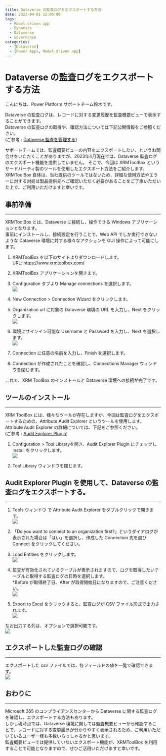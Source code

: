 ```yaml
---
title: Dataverse の監査ログをエクスポートする方法
date: 2023-04-01 12:00:00
tags:
  - Model-driven app
  - Dynamics
  - Dataverse
  - Governance
categories:
  - [Dataverse]
  - [Power Apps, Model-driven app]
---
```

#  Dataverse の監査ログをエクスポートする方法

こんにちは、Power Platform サポートチーム鈴木です。  

Dataverse の監査ログは、レコードに対する変更履歴を監査概要ビューで表示することができます。  
Dataverse の監査ログの取得や、確認方法については下記公開情報をご参照ください。  
(ご参考 : [Dataverse 監査を管理する](https://learn.microsoft.com/ja-jp/power-platform/admin/manage-dataverse-auditing))  

サポートチームでは、監査概要ビューの内容をエクスポートしたい、というお問合せをいただくことがありますが、2023年4月現在では、Dataverse 監査ログのエクスポート機能を提供していません。
そこで、今回は XRMToolBox というサードパーティ製のツールを使用したエクスポート方法をご紹介します。  
XRMToolBox 自体は、当社提供のツールではないため、詳細な使用方法やエラーに対する対処は製品提供元へご確認いただく必要があることをご了承いただいた上で、ご利用いただけますと幸いです。  


<!-- more -->


## 事前準備  
---
XRMToolBox とは、Dataverse に接続し、操作できる Windows アプリケーションとなります。  
事前にインストールし、接続設定を行うことで、Web API でしか実行できないような Dataverse 環境に対する様々なアクションを GUI 操作によって可能にします。  

1. XRMToolBox を以下のサイトよりダウンロードします。  
    URL: https://www.xrmtoolbox.com/

2. XRMToolBox アプリケーションを開きます。  

3. Configuration タブより Manage connections を選択します。  
    ![](./export-audit-log/image01.png)

4. New Connection > Connection Wizard をクリックします。  

5. Organization url に対象の Dataverse 環境の URL を入力し、Next をクリックします。  
    ![](./export-audit-log/image02.png)

6. 環境にサインイン可能な Username と Password を入力し、Next を選択します。  
    ![](./export-audit-log/image03.png)

7. Connection に任意の名前を入力し、Finish を選択します。  

8. Connection が作成されたことを確認し、Connections Manager ウィンドウを閉じます。  

これで、XRM ToolBox のインストールと Dataverse 環境への接続が完了です。  



## ツールのインストール
---
XRM ToolBox には、様々なツールが存在しますが、今回は監査ログをエクスポートするための、Attribute Audit Explorer というツールを使用します。  
Attribute Audit Explorer の詳細については、下記をご参照ください。  
(ご参考 : [Audit Explorer Plugin](hhttps://www.xrmtoolbox.com/plugins/MESquare.XrmToolBox.AuditExplorer/))  


1. Configuration > Tool Libraryを開き、Audit Explorer Plugin にチェックし Install をクリックします。  
    ![](./export-audit-log/image04.png)

2. Tool Library ウィンドウを閉じます。  



## Audit Explorer Plugin を使用して、Dataverse の監査ログをエクスポートする。  
---
1. Tools ウィンドウ で Attribute Audit Explorer をダブルクリックで開きます。  
    ![](./export-audit-log/image05.png)

2. 「Do you want to connect to an organization first?」というダイアログが表示された場合は「はい」を選択し、作成した Connection 先を選び Connect をクリックしてください。  

3.  Load Entities をクリックします。  
   ![](./export-audit-log/image06.png)

4. 監査が有効化されているテーブルが表示されますので、ログを取得したいテーブルと取得する監査ログの日時を選択します。  
    *Before が取得終了日、After が取得開始日になりますので、ご注意ください。  
   ![](./export-audit-log/image07.png)

5. Export to Excel をクリックすると、監査ログが CSV ファイル形式で出力されます。  
   ![](./export-audit-log/image08.png)


なお出力する列は、オプションで選択可能です。  
   ![](./export-audit-log/image09.png)



## エクスポートした監査ログの確認
---
エクスポートした csv ファイルでは、各フィールドの値を一覧で確認できます。  
   ![](./export-audit-log/image10.png)




## おわりに
---
Microsoft 365 のコンプライアンスセンターから Dataverse に関する監査ログを確認し、エクスポートする方法もあります。  
しかし現時点では、Dataverse 環境に関しては監査概要ビューから確認することで、レコードに対する変更履歴が分かりやすく表示されるため、ご利用いただいているユーザー様も多数いらっしゃるかと思います。  
監査概要ビューでは提供していないエクスポート機能が、XRMToolBox を利用することで可能となりますので、ぜひご活用いただけますと幸いです。  
